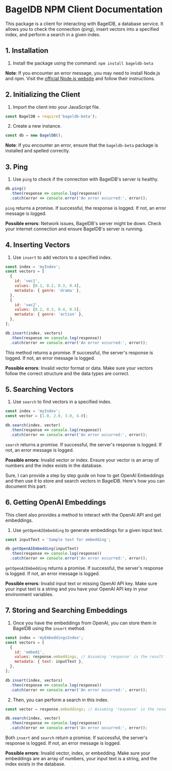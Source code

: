 # BagelDB NPM Client Documentation

This package is a client for interacting with BagelDB, a database service. It allows you to check the connection (ping), insert vectors into a specified index, and perform a search in a given index.

## 1. Installation

1. Install the package using the command: 
```npm install bageldb-beta```

**Note**: If you encounter an error message, you may need to install Node.js and npm. Visit the [official Node.js website](https://nodejs.org/en/download/) and follow their instructions.

## 2. Initializing the Client

1. Import the client into your JavaScript file. 

```javascript
const BagelDB = require('bageldb-beta');
```

2. Create a new instance.

```javascript
const db = new BagelDB();
```

**Note**: If you encounter an error, ensure that the `bageldb-beta` package is installed and spelled correctly.

## 3. Ping

1. Use `ping` to check if the connection with BagelDB's server is healthy.

```javascript
db.ping()
  .then(response => console.log(response))
  .catch(error => console.error('An error occurred:', error));
```

`ping` returns a promise. If successful, the response is logged. If not, an error message is logged.

**Possible errors**: Network issues, BagelDB's server might be down. Check your internet connection and ensure BagelDB's server is running.

## 4. Inserting Vectors

1. Use `insert` to add vectors to a specified index.

```javascript
const index = 'myIndex';
const vectors = [
  {
    id: 'vec1',
    values: [0.1, 0.2, 0.3, 0.4],
    metadata: { genre: 'drama' },
  },
  {
    id: 'vec2',
    values: [0.2, 0.3, 0.4, 0.5],
    metadata: { genre: 'action' },
  },
];

db.insert(index, vectors)
  .then(response => console.log(response))
  .catch(error => console.error('An error occurred:', error));
```

This method returns a promise. If successful, the server's response is logged. If not, an error message is logged.

**Possible errors**: Invalid vector format or data. Make sure your vectors follow the correct structure and the data types are correct.

## 5. Searching Vectors

1. Use `search` to find vectors in a specified index.

```javascript
const index = 'myIndex';
const vector = [1.0, 2.0, 3.0, 4.0];

db.search(index, vector)
  .then(response => console.log(response))
  .catch(error => console.error('An error occurred:', error));
```

`search` returns a promise. If successful, the server's response is logged. If not, an error message is logged.

**Possible errors**: Invalid vector or index. Ensure your vector is an array of numbers and the index exists in the database.


Sure, I can provide a step by step guide on how to get OpenAI Embeddings and then use it to store and search vectors in BagelDB. Here's how you can document this part:

## 6. Getting OpenAI Embeddings

This client also provides a method to interact with the OpenAI API and get embeddings. 

1. Use `getOpenAIEmbedding` to generate embeddings for a given input text.

```javascript
const inputText = 'Sample text for embedding';

db.getOpenAIEmbedding(inputText)
  .then(response => console.log(response))
  .catch(error => console.error('An error occurred:', error));
```

`getOpenAIEmbedding` returns a promise. If successful, the server's response is logged. If not, an error message is logged.

**Possible errors**: Invalid input text or missing OpenAI API key. Make sure your input text is a string and you have your OpenAI API key in your environment variables.

## 7. Storing and Searching Embeddings

1. Once you have the embeddings from OpenAI, you can store them in BagelDB using the `insert` method.

```javascript
const index = 'myEmbeddingsIndex';
const vectors = [
  {
    id: 'embed1',
    values: response.embeddings, // Assuming 'response' is the result from the `getOpenAIEmbedding` method.
    metadata: { text: inputText },
  },
];

db.insert(index, vectors)
  .then(response => console.log(response))
  .catch(error => console.error('An error occurred:', error));
```

2. Then, you can perform a search in this index.

```javascript
const vector = response.embeddings; // Assuming 'response' is the result from the `getOpenAIEmbedding` method.

db.search(index, vector)
  .then(response => console.log(response))
  .catch(error => console.error('An error occurred:', error));
```

Both `insert` and `search` return a promise. If successful, the server's response is logged. If not, an error message is logged.

**Possible errors**: Invalid vector, index, or embedding. Make sure your embeddings are an array of numbers, your input text is a string, and the index exists in the database.
